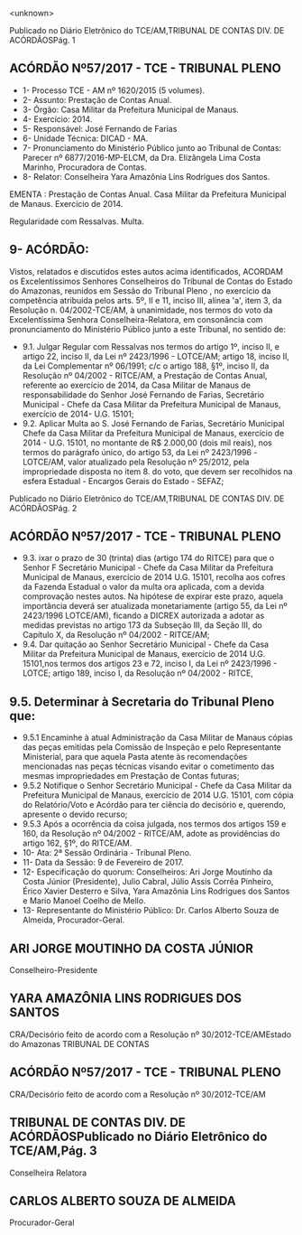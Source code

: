 &lt;unknown&gt;

Publicado  no  Diário Eletrônico do TCE/AM,TRIBUNAL DE CONTAS DIV. DE  ACÓRDÃOSPág. 1

## ACÓRDÃO Nº57/2017 - TCE - TRIBUNAL PLENO

- 1- Processo TCE - AM nº 1620/2015 (5 volumes).
- 2- Assunto: Prestação de Contas Anual.
- 3- Órgão: Casa Militar da Prefeitura Municipal de Manaus.
- 4- Exercício: 2014.
- 5- Responsável: José Fernando de Farias
- 6- Unidade Técnica: DICAD - MA.
- 7- Pronunciamento  do Ministério  Público  junto  ao Tribunal  de Contas: Parecer  nº 6877/2016-MP-ELCM, da Dra. Elizângela Lima Costa Marinho, Procuradora de Contas.
- 8- Relator: Conselheira Yara Amazônia Lins Rodrigues dos Santos.

EMENTA :  Prestação de Contas Anual. Casa Militar da  Prefeitura  Municipal  de  Manaus.  Exercício  de 2014.

Regularidade com Ressalvas. Multa.

## 9- ACÓRDÃO:

Vistos, relatados e discutidos estes autos acima identificados, ACORDAM os Excelentíssimos Senhores Conselheiros do Tribunal de Contas do Estado do Amazonas, reunidos em Sessão do Tribunal Pleno , no exercício da competência atribuída pelos arts. 5º, II e 11, inciso III, alínea 'a', item 3, da Resolução n. 04/2002-TCE/AM, à unanimidade, nos termos do voto da  Excelentíssima Senhora Conselheira-Relatora, em consonância com pronunciamento do Ministério Público junto a este Tribunal, no sentido de:

- 9.1. Julgar  Regular  com  Ressalvas nos  termos  do  artigo  1º,  inciso  II,  e artigo 22, inciso II, da Lei nº 2423/1996  - LOTCE/AM; artigo 18, inciso II, da  Lei Complementar nº 06/1991; c/c o artigo 188, §1º, inciso II, da Resolução  nº  04/2002  -  RITCE/AM,  a  Prestação  de  Contas  Anual, referente ao exercício de 2014, da  Casa  Militar de Manaus  de responsabilidade do Senhor  José  Fernando  de  Farias,  Secretário Municipal - Chefe da Casa Militar da Prefeitura Municipal de  Manaus, exercício de 2014- U.G. 15101;
- 9.2. Aplicar  Multa ao  S.  José  Fernando  de  Farias,  Secretário  Municipal  Chefe da Casa Militar da Prefeitura  Municipal de  Manaus, exercício de 2014  -  U.G.  15101,  no  montante  de R$  2.000,00 (dois  mil  reais),  nos termos  do  parágrafo  único,  do  artigo  53,  da  Lei  nº  2423/1996 -LOTCE/AM, valor atualizado pela Resolução nº 25/2012, pela impropriedade disposta no item 8. do voto, que devem ser recolhidos na esfera Estadual - Encargos Gerais do Estado - SEFAZ;

Publicado  no  Diário Eletrônico do TCE/AM,TRIBUNAL DE CONTAS DIV. DE  ACÓRDÃOSPág. 2

## ACÓRDÃO Nº57/2017 - TCE - TRIBUNAL PLENO

- 9.3. ixar o prazo de 30 (trinta) dias (artigo 174 do RITCE) para que o Senhor F Secretário Municipal - Chefe da Casa Militar da Prefeitura Municipal de Manaus, exercício de 2014 U.G. 15101, recolha aos cofres da Fazenda Estadual  o  valor  da  multa  ora  aplicada,  com  a  devida  comprovação nestes  autos.  Na  hipótese  de  expirar  este  prazo,  aquela  importância deverá ser atualizada monetariamente (artigo 55, da Lei nº 2423/1996 LOTCE/AM),  ficando a DICREX  autorizada a adotar as medidas previstas no artigo 173 da Subseção III, da Seção III, do Capítulo X, da Resolução nº 04/2002 - RITCE/AM;
- 9.4. Dar quitação ao Senhor Secretário Municipal - Chefe da Casa Militar da Prefeitura  Municipal  de  Manaus,  exercício  de  2014  U.G.  15101,nos termos dos artigos 23 e 72, inciso I, da Lei nº 2423/1996 - LOTCE; artigo 189, inciso I, da Resolução nº 04/2002 - RITCE,

## 9.5. Determinar à Secretaria do Tribunal Pleno que:

- 9.5.1 Encaminhe à atual Administração da Casa Militar de Manaus cópias das peças emitidas pela Comissão de Inspeção e pelo Representante Ministerial, para que aquela Pasta atente às recomendações  mencionadas  nas  peças  técnicas  visando  evitar  o cometimento  das  mesmas  impropriedades  em  Prestação  de  Contas futuras;
- 9.5.2 Notifique  o  Senhor  Secretário  Municipal  -  Chefe  da  Casa Militar da Prefeitura Municipal de Manaus, exercício de 2014 U.G. 15101, com cópia do Relatório/Voto e Acórdão para ter ciência do decisório e, querendo, apresente o devido recurso;
- 9.5.3 Após  a  ocorrência  da  coisa  julgada,  nos  termos  dos  artigos 159 e 160, da Resolução nº 04/2002 - RITCE/AM, adote as providências do artigo 162, §1º, do RITCE/AM.
- 10-  Ata: 2ª Sessão Ordinária - Tribunal Pleno.
- 11-  Data da Sessão: 9 de Fevereiro de 2017.
- 12-  Especificação  do  quorum: Conselheiros: Ari Jorge  Moutinho  da  Costa  Júnior (Presidente), Julio Cabral, Júlio Assis Corrêa Pinheiro, Érico Xavier Desterro e Silva, Yara Amazônia Lins Rodrigues dos Santos e Mario Manoel Coelho de Mello.
- 13-  Representante  do  Ministério  Público: Dr. Carlos  Alberto  Souza  de Almeida, Procurador-Geral.

## ARI JORGE MOUTINHO DA COSTA JÚNIOR

Conselheiro-Presidente

## YARA AMAZÔNIA LINS RODRIGUES DOS SANTOS

CRA/Decisório feito de acordo com a Resolução nº 30/2012-TCE/AMEstado do Amazonas TRIBUNAL DE CONTAS

## ACÓRDÃO Nº57/2017 - TCE - TRIBUNAL PLENO

CRA/Decisório feito de acordo com a Resolução nº 30/2012-TCE/AM

## TRIBUNAL DE CONTAS DIV. DE  ACÓRDÃOSPublicado  no  Diário Eletrônico do TCE/AM,Pág. 3

Conselheira Relatora

## CARLOS ALBERTO SOUZA DE ALMEIDA

Procurador-Geral